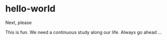 # hello-world
Next, please

This is fun.
We need a continuous study along our life.
Always go ahead ...
